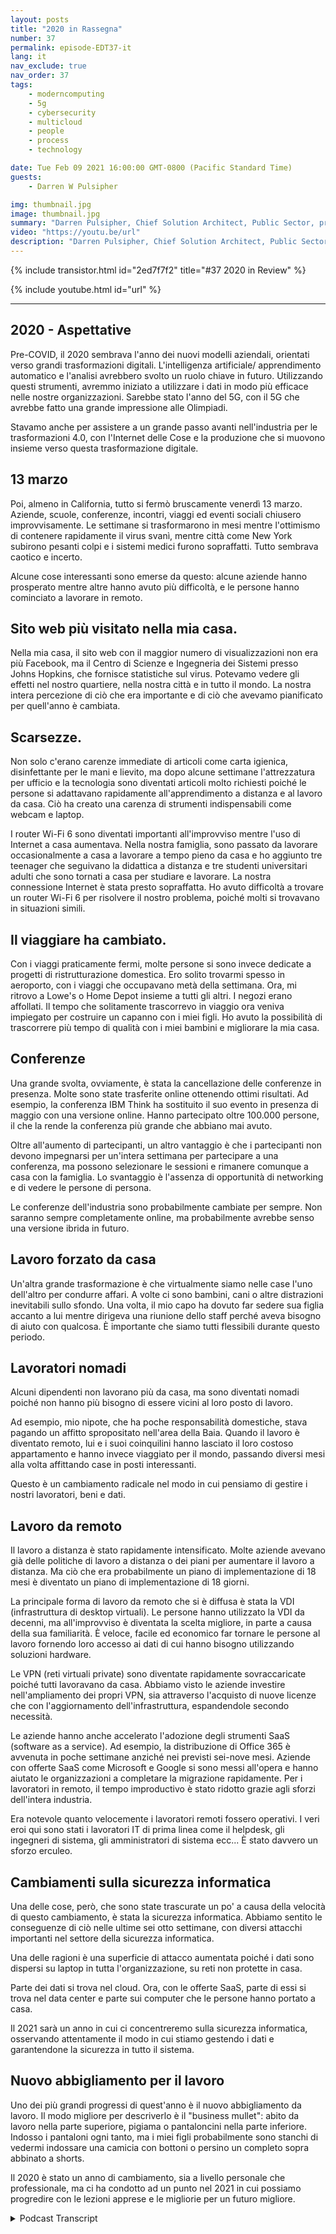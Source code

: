 ```yaml
---
layout: posts
title: "2020 in Rassegna"
number: 37
permalink: episode-EDT37-it
lang: it
nav_exclude: true
nav_order: 37
tags:
    - moderncomputing
    - 5g
    - cybersecurity
    - multicloud
    - people
    - process
    - technology

date: Tue Feb 09 2021 16:00:00 GMT-0800 (Pacific Standard Time)
guests:
    - Darren W Pulsipher

img: thumbnail.jpg
image: thumbnail.jpg
summary: "Darren Pulsipher, Chief Solution Architect, Public Sector, presso Intel riflette sugli sconvolgimenti, i cambiamenti e gli adattamenti che la pandemia COVID-19 ha portato nel 2020."
video: "https://youtu.be/url"
description: "Darren Pulsipher, Chief Solution Architect, Public Sector, presso Intel riflette sugli sconvolgimenti, i cambiamenti e gli adattamenti che la pandemia COVID-19 ha portato nel 2020."
---
```


<div>
{% include transistor.html id="2ed7f7f2" title="#37 2020 in Review" %}

{% include youtube.html id="url" %}
</div>

---

## 2020 - Aspettative

Pre-COVID, il 2020 sembrava l'anno dei nuovi modelli aziendali, orientati verso grandi trasformazioni digitali. L'intelligenza artificiale/ apprendimento automatico e l'analisi avrebbero svolto un ruolo chiave in futuro. Utilizzando questi strumenti, avremmo iniziato a utilizzare i dati in modo più efficace nelle nostre organizzazioni. Sarebbe stato l'anno del 5G, con il 5G che avrebbe fatto una grande impressione alle Olimpiadi.

Stavamo anche per assistere a un grande passo avanti nell'industria per le trasformazioni 4.0, con l'Internet delle Cose e la produzione che si muovono insieme verso questa trasformazione digitale.

## 13 marzo

Poi, almeno in California, tutto si fermò bruscamente venerdì 13 marzo. Aziende, scuole, conferenze, incontri, viaggi ed eventi sociali chiusero improvvisamente. Le settimane si trasformarono in mesi mentre l'ottimismo di contenere rapidamente il virus svanì, mentre città come New York subirono pesanti colpi e i sistemi medici furono sopraffatti. Tutto sembrava caotico e incerto.

Alcune cose interessanti sono emerse da questo: alcune aziende hanno prosperato mentre altre hanno avuto più difficoltà, e le persone hanno cominciato a lavorare in remoto.

## Sito web più visitato nella mia casa.

Nella mia casa, il sito web con il maggior numero di visualizzazioni non era più Facebook, ma il Centro di Scienze e Ingegneria dei Sistemi presso Johns Hopkins, che fornisce statistiche sul virus. Potevamo vedere gli effetti nel nostro quartiere, nella nostra città e in tutto il mondo. La nostra intera percezione di ciò che era importante e di ciò che avevamo pianificato per quell'anno è cambiata.

## Scarsezze.

Non solo c'erano carenze immediate di articoli come carta igienica, disinfettante per le mani e lievito, ma dopo alcune settimane l'attrezzatura per ufficio e la tecnologia sono diventati articoli molto richiesti poiché le persone si adattavano rapidamente all'apprendimento a distanza e al lavoro da casa. Ciò ha creato una carenza di strumenti indispensabili come webcam e laptop.

I router Wi-Fi 6 sono diventati importanti all'improvviso mentre l'uso di Internet a casa aumentava. Nella nostra famiglia, sono passato da lavorare occasionalmente a casa a lavorare a tempo pieno da casa e ho aggiunto tre teenager che seguivano la didattica a distanza e tre studenti universitari adulti che sono tornati a casa per studiare e lavorare. La nostra connessione Internet è stata presto sopraffatta. Ho avuto difficoltà a trovare un router Wi-Fi 6 per risolvere il nostro problema, poiché molti si trovavano in situazioni simili.

## Il viaggiare ha cambiato.

Con i viaggi praticamente fermi, molte persone si sono invece dedicate a progetti di ristrutturazione domestica. Ero solito trovarmi spesso in aeroporto, con i viaggi che occupavano metà della settimana. Ora, mi ritrovo a Lowe's o Home Depot insieme a tutti gli altri. I negozi erano affollati. Il tempo che solitamente trascorrevo in viaggio ora veniva impiegato per costruire un capanno con i miei figli. Ho avuto la possibilità di trascorrere più tempo di qualità con i miei bambini e migliorare la mia casa.

## Conferenze

Una grande svolta, ovviamente, è stata la cancellazione delle conferenze in presenza. Molte sono state trasferite online ottenendo ottimi risultati. Ad esempio, la conferenza IBM Think ha sostituito il suo evento in presenza di maggio con una versione online. Hanno partecipato oltre 100.000 persone, il che la rende la conferenza più grande che abbiano mai avuto.

Oltre all'aumento di partecipanti, un altro vantaggio è che i partecipanti non devono impegnarsi per un'intera settimana per partecipare a una conferenza, ma possono selezionare le sessioni e rimanere comunque a casa con la famiglia. Lo svantaggio è l'assenza di opportunità di networking e di vedere le persone di persona.

Le conferenze dell'industria sono probabilmente cambiate per sempre. Non saranno sempre completamente online, ma probabilmente avrebbe senso una versione ibrida in futuro.

## Lavoro forzato da casa

Un'altra grande trasformazione è che virtualmente siamo nelle case l'uno dell'altro per condurre affari. A volte ci sono bambini, cani o altre distrazioni inevitabili sullo sfondo. Una volta, il mio capo ha dovuto far sedere sua figlia accanto a lui mentre dirigeva una riunione dello staff perché aveva bisogno di aiuto con qualcosa. È importante che siamo tutti flessibili durante questo periodo.

## Lavoratori nomadi

Alcuni dipendenti non lavorano più da casa, ma sono diventati nomadi poiché non hanno più bisogno di essere vicini al loro posto di lavoro.

Ad esempio, mio nipote, che ha poche responsabilità domestiche, stava pagando un affitto spropositato nell'area della Baia. Quando il lavoro è diventato remoto, lui e i suoi coinquilini hanno lasciato il loro costoso appartamento e hanno invece viaggiato per il mondo, passando diversi mesi alla volta affittando case in posti interessanti.

Questo è un cambiamento radicale nel modo in cui pensiamo di gestire i nostri lavoratori, beni e dati.

## Lavoro da remoto

Il lavoro a distanza è stato rapidamente intensificato. Molte aziende avevano già delle politiche di lavoro a distanza o dei piani per aumentare il lavoro a distanza. Ma ciò che era probabilmente un piano di implementazione di 18 mesi è diventato un piano di implementazione di 18 giorni.

La principale forma di lavoro da remoto che si è diffusa è stata la VDI (infrastruttura di desktop virtuali). Le persone hanno utilizzato la VDI da decenni, ma all'improvviso è diventata la scelta migliore, in parte a causa della sua familiarità. È veloce, facile ed economico far tornare le persone al lavoro fornendo loro accesso ai dati di cui hanno bisogno utilizzando soluzioni hardware.

Le VPN (reti virtuali private) sono diventate rapidamente sovraccaricate poiché tutti lavoravano da casa. Abbiamo visto le aziende investire nell'ampliamento dei propri VPN, sia attraverso l'acquisto di nuove licenze che con l'aggiornamento dell'infrastruttura, espandendole secondo necessità.

Le aziende hanno anche accelerato l'adozione degli strumenti SaaS (software as a service). Ad esempio, la distribuzione di Office 365 è avvenuta in poche settimane anziché nei previsti sei-nove mesi. Aziende con offerte SaaS come Microsoft e Google si sono messi all'opera e hanno aiutato le organizzazioni a completare la migrazione rapidamente. Per i lavoratori in remoto, il tempo improductivo è stato ridotto grazie agli sforzi dell'intera industria.

Era notevole quanto velocemente i lavoratori remoti fossero operativi. I veri eroi qui sono stati i lavoratori IT di prima linea come il helpdesk, gli ingegneri di sistema, gli amministratori di sistema ecc... È stato davvero un sforzo erculeo.

## Cambiamenti sulla sicurezza informatica

Una delle cose, però, che sono state trascurate un po' a causa della velocità di questo cambiamento, è stata la sicurezza informatica. Abbiamo sentito le conseguenze di ciò nelle ultime sei otto settimane, con diversi attacchi importanti nel settore della sicurezza informatica.

Una delle ragioni è una superficie di attacco aumentata poiché i dati sono dispersi su laptop in tutta l'organizzazione, su reti non protette in casa.

Parte dei dati si trova nel cloud. Ora, con le offerte SaaS, parte di essi si trova nel data center e parte sui computer che le persone hanno portato a casa.

Il 2021 sarà un anno in cui ci concentreremo sulla sicurezza informatica, osservando attentamente il modo in cui stiamo gestendo i dati e garantendone la sicurezza in tutto il sistema.

## Nuovo abbigliamento per il lavoro

Uno dei più grandi progressi di quest'anno è il nuovo abbigliamento da lavoro. Il modo migliore per descriverlo è il "business mullet": abito da lavoro nella parte superiore, pigiama o pantaloncini nella parte inferiore. Indosso i pantaloni ogni tanto, ma i miei figli probabilmente sono stanchi di vedermi indossare una camicia con bottoni o persino un completo sopra abbinato a shorts.

Il 2020 è stato un anno di cambiamento, sia a livello personale che professionale, ma ci ha condotto ad un punto nel 2021 in cui possiamo progredire con le lezioni apprese e le migliorie per un futuro migliore.



<details>
<summary> Podcast Transcript </summary>

<p></p>

</details>

